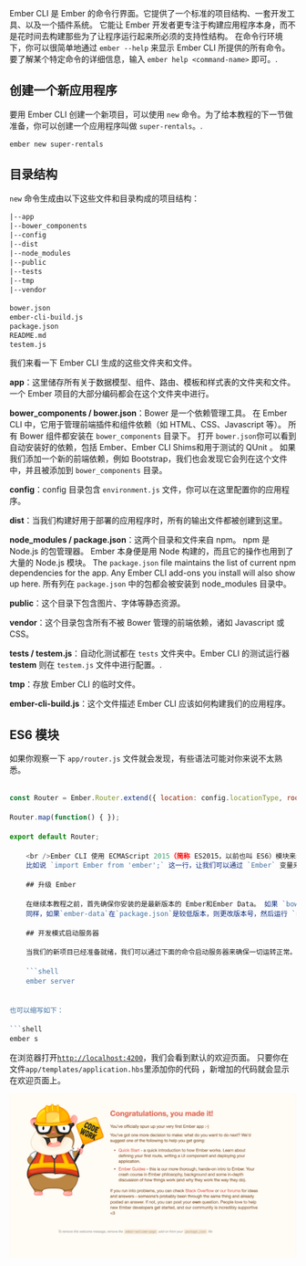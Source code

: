 Ember CLI 是 Ember 的命令行界面。它提供了一个标准的项目结构、一套开发工具、以及一个插件系统。 它能让 Ember 开发者更专注于构建应用程序本身，而不是花时间去构建那些为了让程序运行起来所必须的支持性结构。 在命令行环境下，你可以很简单地通过 `ember --help` 来显示 Ember CLI 所提供的所有命令。 要了解某个特定命令的详细信息，输入 `ember help <command-name>` 即可。.

## 创建一个新应用程序

要用 Ember CLI 创建一个新项目，可以使用 `new` 命令。为了给本教程的下一节做准备，你可以创建一个应用程序叫做 `super-rentals`。.

```shell
ember new super-rentals
```

## 目录结构

`new` 命令生成由以下这些文件和目录构成的项目结构：

```text
|--app
|--bower_components
|--config
|--dist
|--node_modules
|--public
|--tests
|--tmp
|--vendor

bower.json
ember-cli-build.js
package.json
README.md
testem.js
```

我们来看一下 Ember CLI 生成的这些文件夹和文件。

**app**：这里储存所有关于数据模型、组件、路由、模板和样式表的文件夹和文件。一个 Ember 项目的大部分编码都会在这个文件夹中进行。

**bower_components / bower.json**：Bower 是一个依赖管理工具。 在 Ember CLI 中，它用于管理前端插件和组件依赖（如 HTML、CSS、Javascript 等）。 所有 Bower 组件都安装在 `bower_components` 目录下。 打开 `bower.json`你可以看到自动安装好的依赖，包括 Ember、Ember CLI Shims和用于测试的 QUnit 。 如果我们添加一个新的前端依赖，例如 Bootstrap，我们也会发现它会列在这个文件中，并且被添加到 `bower_components` 目录。

**config**：config 目录包含 `environment.js` 文件，你可以在这里配置你的应用程序。

**dist**：当我们构建好用于部署的应用程序时，所有的输出文件都被创建到这里。

**node_modules / package.json**：这两个目录和文件来自 npm。 npm 是 Node.js 的包管理器。 Ember 本身便是用 Node 构建的，而且它的操作也用到了大量的 Node.js 模块。 The `package.json` file maintains the list of current npm dependencies for the app. Any Ember CLI add-ons you install will also show up here. 所有列在 `package.json` 中的包都会被安装到 node_modules 目录中。

**public**：这个目录下包含图片、字体等静态资源。

**vendor**：这个目录包含所有不被 Bower 管理的前端依赖，诸如 Javascript 或 CSS。

**tests / testem.js**：自动化测试都在 `tests` 文件夹中。Ember CLI 的测试运行器 **testem** 则在 `testem.js` 文件中进行配置。.

**tmp**：存放 Ember CLI 的临时文件。

**ember-cli-build.js**：这个文件描述 Ember CLI 应该如何构建我们的应用程序。

## ES6 模块

如果你观察一下 `app/router.js` 文件就会发现，有些语法可能对你来说不太熟悉。

```app/router.js import Ember from 'ember'; import config from './config/environment';

const Router = Ember.Router.extend({ location: config.locationType, rootURL: config.rootURL });

Router.map(function() { });

export default Router;

    <br />Ember CLI 使用 ECMAScript 2015（简称 ES2015，以前也叫 ES6）模块来组织应用程序代码。
    比如说 `import Ember from 'ember';` 这一行，让我们可以通过 `Ember` 变量来访问实际的 Ember.js 库。 而 `import config from './config/environment';` 这一行则让我们可以通过 `config` 变量来访问程序的配置数据。 `const` 是一种声明只读变量的方法，以确保该变量的值不会在其它地方被误更改。 在文件的末尾，`export default Router;` 使得此文件中定义的 `Router` 变量可以从应用程序的其它地方来调用。
    
    ## 升级 Ember
    
    在继续本教程之前，首先确保你安装的是最新版本的 Ember和Ember Data。 如果 `bower.json` 中 `ember` 和 `ember-data` 的版本号低于这篇指南左上角显示的版本号，请更新 `bower.json` 中的两个版本号，然后执行 `bower install`升级。
    同样，如果`ember-data`在`package.json`是较低版本，则更改版本号，然后运行 `npm install`升级。
    
    ## 开发模式启动服务器
    
    当我们的新项目已经准备就绪，我们可以通过下面的命令启动服务器来确保一切运转正常。
    
    ```shell
    ember server
    

也可以缩写如下：

```shell
ember s
```

在浏览器打开[`http://localhost:4200`](http://localhost:4200)，我们会看到默认的欢迎页面。 只要你在文件`app/templates/application.hbs`里添加你的代码 ，新增加的代码就会显示在欢迎页面上。

![默认的欢迎页面。](../../images/ember-cli/default-welcome-page.png)